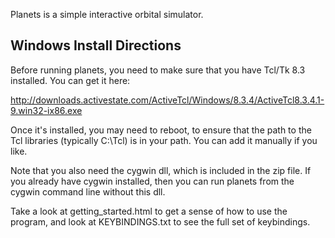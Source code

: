 Planets is a simple interactive orbital simulator.Windows Install Directions---------------------------Before running planets, you need to make sure that you have Tcl/Tk 8.3installed.  You can get it here:<http://downloads.activestate.com/ActiveTcl/Windows/8.3.4/ActiveTcl8.3.4.1-9.win32-ix86.exe>Once it's installed, you may need to reboot, to ensure that the pathto the Tcl libraries (typically C:\Tcl) is in your path.  You can addit manually if you like.Note that you also need the cygwin dll, which is included in the zipfile.  If you already have cygwin installed, then you can run planetsfrom the cygwin command line without this dll.Take a look at getting_started.html to get a sense of how to use theprogram, and look at KEYBINDINGS.txt to see the full set ofkeybindings.
